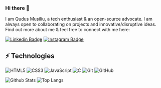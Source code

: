 ### Hi there 👋


I am Qudus Musiliu, a tech enthusiast & an open-source advocate. I am always open to collaborating on projects and innovative/disruptive ideas. Find out more about me & feel free to connect with me here:

[![Linkedin Badge](https://img.shields.io/badge/-qudus4all-blue?style=flat-square&logo=Linkedin&logoColor=white&link=https://www.linkedin.com/in/qudus4all/)](https://www.linkedin.com/in/qudus4all/)
[![Instagram Badge](https://img.shields.io/badge/-qudus4all-purple?style=flat-square&logo=instagram&logoColor=white&link=https://instagram.com/qudus4all/)](https://instagram.com/qudus4all)



## ⚡ Technologies

![HTML5](https://img.shields.io/badge/-HTML5-E34F26?style=flat-square&logo=html5&logoColor=white)
![CSS3](https://img.shields.io/badge/-CSS3-1572B6?style=flat-square&logo=css3)
![JavaScript](https://img.shields.io/badge/-JavaScript-black?style=flat-square&logo=javascript)
![C](https://img.shields.io/badge/-C-00599C?style=flat-square&logo=c)
![Git](https://img.shields.io/badge/-Git-black?style=flat-square&logo=git)
![GitHub](https://img.shields.io/badge/-GitHub-181717?style=flat-square&logo=github)


![Github Stats](https://github-readme-stats.vercel.app/api?username=Adeem-Treef&count_private=true&show_icons=true&include_all_commits=true)
![Top Langs](https://github-readme-stats.vercel.app/api/top-langs/?username=Adeem-Treef&hide=TeX&layout=compact)

